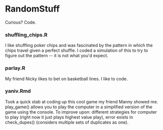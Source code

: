 # RandomStuff
Curious? Code.


### shuffling_chips.R
I like shuffling poker chips and was fascinated by the pattern in which the chips travel given a perfect shuffle. I coded a simulation of this to try to figure out the pattern -- it is not what you'd expect.


### parlay.R
My friend Nicky likes to bet on basketball lines. I like to code.


### yaniv.Rmd
Took a quick stab at coding up this cool game my friend Manny showed me. play_game() allows you to play the computer in a simplified version of the game using the console. To improve upon: different strategies for computer to play (right now it just plays highest value play), error exists in check_dupes() (considers multiple sets of duplicates as one).
